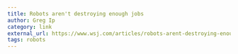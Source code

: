 ```yaml
---
title: Robots aren't destroying enough jobs
author: Greg Ip
category: link
external_url: https://www.wsj.com/articles/robots-arent-destroying-enough-jobs-1494434982
tags: robots
---
```

